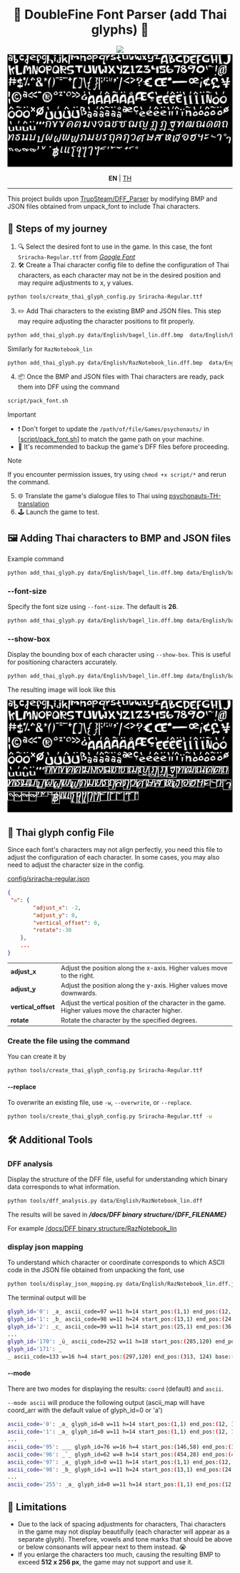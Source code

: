 <div align="center">
<h1>🧠 DoubleFine Font Parser (add Thai glyphs) 🧠</h1>

<img src="http://ForTheBadge.com/images/badges/made-with-python.svg"/>
<br>
<img src="https://raw.githubusercontent.com/Onyx-Nostalgia/DFF-TH-glyphs/refs/heads/main/data/Thai/bagel_lin_with_thai_glyphs.bmp"/>

<b>EN</b>
 | <a href="https://github.com/Onyx-Nostalgia/DFF-TH-glyphs/blob/main/docs/README-TH.md">TH</a>

</div>

---

This project builds upon [TrupSteam/DFF_Parser](https://github.com/TrupSteam/DFF_Parser) by modifying BMP and JSON files obtained from unpack_font to include Thai characters.

## 🚀 Steps of my journey
1. 🔍 Select the desired font to use in the game. In this case, the font `Sriracha-Regular.ttf` from [_Google Font_](https://fonts.google.com/specimen/Sriracha?preview.text=%E0%B9%80%E0%B8%81%E0%B8%A1%E0%B9%84%E0%B8%8B%E0%B9%82%E0%B8%84%E0%B8%99%E0%B8%AD%E0%B8%97%20%E0%B8%8B%E0%B8%B2%E0%B8%8A%E0%B9%88%E0%B8%B2%20%E0%B9%84%E0%B8%99%E0%B8%99%E0%B9%8C%20%E0%B9%82%E0%B8%84%E0%B9%89%E0%B8%8A%20%E0%B9%81%E0%B8%84%E0%B8%A1%E0%B8%9B%E0%B9%8C%20%E0%B9%80%E0%B8%A3%E0%B8%B4%E0%B9%88%E0%B8%A1%E0%B9%80%E0%B8%81%E0%B8%A1%20%E0%B8%AA%E0%B8%A7%E0%B8%B1%E0%B8%AA%E0%B8%94%E0%B8%B5%E0%B8%84%E0%B8%A3%E0%B8%B1%E0%B8%9A%20%E0%B8%9E%E0%B8%A5%E0%B8%B1%E0%B8%87%E0%B8%88%E0%B8%B4%E0%B8%95)
2. 🛠️ Create a Thai character config file to define the configuration of Thai characters, as each character may not be in the desired position and may require adjustments to x, y values.
```bash
python tools/create_thai_glyph_config.py Sriracha-Regular.ttf
```
3. ✏️ Add Thai characters to the existing BMP and JSON files. This step may require adjusting the character positions to fit properly.
```bash
python add_thai_glyph.py data/English/bagel_lin.dff.bmp  data/English/bagel_lin.dff.json Sriracha-Regular.ttf
```
Similarly for `RazNotebook_lin`
```bash
python add_thai_glyph.py data/English/RazNotebook_lin.dff.bmp  data/English/RazNotebook_lin.dff.json Sriracha-Regular.ttf
```
4. 📦 Once the BMP and JSON files with Thai characters are ready, pack them into DFF using the command
```bash
script/pack_font.sh
``` 
> [!Important]
> * ❗ Don't forget to update the `/path/of/file/Games/psychonauts/` in [[script/pack_font.sh](https://github.com/Onyx-Nostalgia/DFF-TH-glyphs/tree/main/script/pack_font.sh)] to match the game path on your machine.
> * 💾 It's recommended to backup the game's DFF files before proceeding.

> [!NOTE]
> If you encounter permission issues, try using `chmod +x script/*` and rerun the command.

5. 🌐 Translate the game's dialogue files to Thai using [psychonauts-TH-translation](https://github.com/Onyx-Nostalgia/psychonauts-TH-translation)
6. 🕹️ Launch the game to test.

## 🖼️ Adding Thai characters to BMP and JSON files
Example command

```bash
python add_thai_glyph.py data/English/bagel_lin.dff.bmp data/English/bagel_lin.dff.json Sriracha-Regular.ttf
```
### --font-size
Specify the font size using `--font-size`. The default is **26**.
```bash
python add_thai_glyph.py data/English/bagel_lin.dff.bmp data/English/bagel_lin.dff.json Sriracha-Regular.ttf --font-size 26
```
### --show-box 
Display the bounding box of each character using `--show-box`. This is useful for positioning characters accurately.
```bash
python add_thai_glyph.py data/English/bagel_lin.dff.bmp data/English/bagel_lin.dff.json Sriracha-Regular.ttf --show-box 
```
The resulting image will look like this

![image](https://raw.githubusercontent.com/Onyx-Nostalgia/DFF-TH-glyphs/refs/heads/main/data/Thai/bagel_lin_with_thai_glyphs_show_box.bmp)

## 📝 Thai glyph config File

Since each font's characters may not align perfectly, you need this file to adjust the configuration of each character. In some cases, you may also need to adjust the character size in the config.

[config/sriracha-regular.json](https://github.com/Onyx-Nostalgia/DFF-TH-glyphs/blob/main/config/sriracha-regular.json)

```json
{
 "ก": {
        "adjust_x": -2,
        "adjust_y": 0,
        "vertical_offset": 0,
        "rotate":-30
    },
    ...
}
```
|                     |                                                           |
| ------------------- | --------------------------------------------------------- |
| **adjust_x**        | Adjust the position along the x-axis. Higher values move to the right. |
| **adjust_y**        | Adjust the position along the y-axis. Higher values move downwards. |
| **vertical_offset** | Adjust the vertical position of the character in the game. Higher values move the character higher. |
| **rotate**          | Rotate the character by the specified degrees.             |

### Create the file using the command

You can create it by
```bash
python tools/create_thai_glyph_config.py Sriracha-Regular.ttf
```
#### --replace
To overwrite an existing file, use `-w`, `--overwrite`, or `--replace`.
```bash
python tools/create_thai_glyph_config.py Sriracha-Regular.ttf -w
```

## 🛠️ Additional Tools

### DFF analysis
Display the structure of the DFF file, useful for understanding which binary data corresponds to what information.

```bash
python tools/dff_analysis.py data/English/RazNotebook_lin.dff
```
The results will be saved in **_/docs/DFF binary structure/{DFF_FILENAME}_** 

For example
[/docs/DFF binary structure/RazNotebook_lin](https://github.com/Onyx-Nostalgia/DFF-TH-glyphs/tree/main/docs/DFF%20binary%20structure/RazNotebook_lin)

### display json mapping
To understand which character or coordinate corresponds to which ASCII code in the JSON file obtained from unpacking the font, use
```bash
python tools/display_json_mapping.py data/English/RazNotebook_lin.dff.json --mode coord
```
The terminal output will be
```sh
glyph_id='0': _a_ ascii_code=97 w=11 h=14 start_pos:(1,1) end_pos:(12, 15) base:(12,0)
glyph_id='1': _b_ ascii_code=98 w=11 h=24 start_pos:(13,1) end_pos:(24, 25) base:(21,0)
glyph_id='2': _c_ ascii_code=99 w=11 h=14 start_pos:(25,1) end_pos:(36, 15) base:(13,0)
...
glyph_id='170': _ü_ ascii_code=252 w=11 h=18 start_pos:(285,120) end_pos:(296, 138) base:(17,0)
glyph_id='171': _
_ ascii_code=133 w=16 h=4 start_pos:(297,120) end_pos:(313, 124) base:(6,0)
```
#### --mode
There are two modes for displaying the results: `coord` (default) and `ascii`.

`--mode ascii` will produce the following output (ascii_map will have coord_arr with the default value of glyph_id=0 or 'a')
```sh
ascii_code='0': _a_ glyph_id=0 w=11 h=14 start_pos:(1,1) end_pos:(12, 15) base:(12,0)
ascii_code='1': _a_ glyph_id=0 w=11 h=14 start_pos:(1,1) end_pos:(12, 15) base:(12,0)
...
ascii_code='95': ___ glyph_id=76 w=16 h=4 start_pos:(146,58) end_pos:(162, 62) base:(65535,65535)
ascii_code='96': _`_ glyph_id=62 w=8 h=14 start_pos:(454,28) end_pos:(462, 42) base:(28,0)
ascii_code='97': _a_ glyph_id=0 w=11 h=14 start_pos:(1,1) end_pos:(12, 15) base:(12,0)
ascii_code='98': _b_ glyph_id=1 w=11 h=24 start_pos:(13,1) end_pos:(24, 25) 
...
ascii_code='255': _a_ glyph_id=0 w=11 h=14 start_pos:(1,1) end_pos:(12, 15) base:(12,0)

```

## 🥲 Limitations
- Due to the lack of spacing adjustments for characters, Thai characters in the game may not display beautifully (each character will appear as a separate glyph). Therefore, vowels and tone marks that should be above or below consonants will appear next to them instead. 😭
- If you enlarge the characters too much, causing the resulting BMP to exceed **512 x 256 px**, the game may not support and use it.
